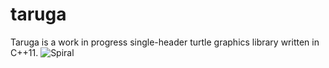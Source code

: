 # taruga

Taruga is a work in progress single-header turtle graphics library written in C++11.
![Spiral](https://user-images.githubusercontent.com/36349314/95672923-f89ebb80-0b7a-11eb-91c3-2913a76ea4c4.gif)


